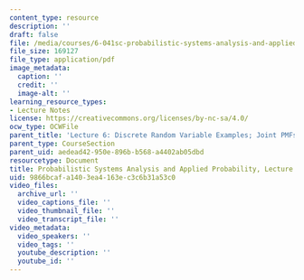 ```yaml
---
content_type: resource
description: ''
draft: false
file: /media/courses/6-041sc-probabilistic-systems-analysis-and-applied-probability-fall-2013/9866bcafa1403ea4163ec3c6b31a53c0_MIT6_041SCF13_L06.pdf
file_size: 169127
file_type: application/pdf
image_metadata:
  caption: ''
  credit: ''
  image-alt: ''
learning_resource_types:
- Lecture Notes
license: https://creativecommons.org/licenses/by-nc-sa/4.0/
ocw_type: OCWFile
parent_title: 'Lecture 6: Discrete Random Variable Examples; Joint PMFs'
parent_type: CourseSection
parent_uid: aedead42-950e-896b-b568-a4402ab05dbd
resourcetype: Document
title: Probabilistic Systems Analysis and Applied Probability, Lecture 6
uid: 9866bcaf-a140-3ea4-163e-c3c6b31a53c0
video_files:
  archive_url: ''
  video_captions_file: ''
  video_thumbnail_file: ''
  video_transcript_file: ''
video_metadata:
  video_speakers: ''
  video_tags: ''
  youtube_description: ''
  youtube_id: ''
---
```

